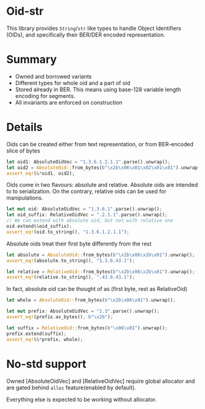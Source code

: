 
# Oid-str

This library provides `String`/`str` like types to handle Object Identifiers (OIDs),
and specifically their BER/DER encoded representation.

# Summary

- Owned and borrowed variants
- Different types for whole oid and a part of oid
- Stored already in BER. This means using base-128 variable length encoding for segments.
- All invariants are enforced on construction

# Details

Oids can be created either from text representation, or from BER-encoded slice of bytes
```rust
let oid1: AbsoluteOidVec = "1.3.6.1.2.1.1".parse().unwrap();
let oid2 = AbsoluteOid::from_bytes(b"\x2b\x06\x01\x02\x01\x01").unwrap();
assert_eq!(&*oid1, oid2);
```

Oids come in two flavours: absolute and relative.
Absolute oids are intended to to serialization.
On the contrary, relative oids can be used for manipulations.
```rust
let mut oid: AbsoluteOidVec = "1.3.6.1".parse().unwrap();
let oid_suffix: RelativeOidVec = ".2.1.1".parse().unwrap();
// We can extend with absolute oid, but not with relative one
oid.extend(&oid_suffix);
assert_eq!(oid.to_string(), "1.3.6.1.2.1.1");
```

Absolute oids treat their first byte differently from the rest
```rust
let absolute = AbsoluteOid::from_bytes(b"\x2b\x06\x2b\x01").unwrap();
assert_eq!(absolute.to_string(), "1.3.6.43.1");

let relative = RelativeOid::from_bytes(b"\x2b\x06\x2b\x01").unwrap();
assert_eq!(relative.to_string(), ".43.6.43.1");
```

In fact, absolute oid can be thought of as (first byte, rest as RelativeOid)
```rust
let whole = AbsoluteOid::from_bytes(b"\x2b\x06\x01").unwrap();

let mut prefix: AbsoluteOidVec = "1.3".parse().unwrap();
assert_eq!(prefix.as_bytes(), b"\x2b");

let suffix = RelativeOid::from_bytes(b"\x06\x01").unwrap();
prefix.extend(suffix);
assert_eq!(&*prefix, whole);
```

# No-std support

Owned [AbsoluteOidVec] and [RelativeOidVec] require global allocator
and are gated behind `alloc` feature(enabled by default).

Everything else is expected to be working without allocator.
